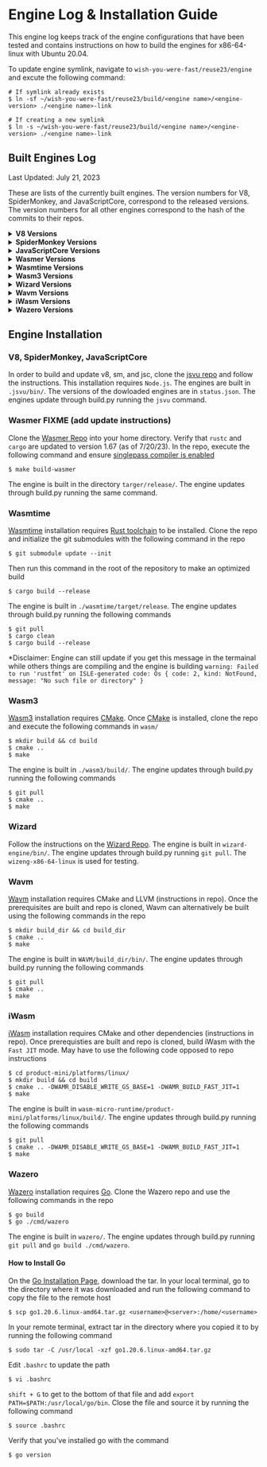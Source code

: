 # Engine Log & Installation Guide

This engine log keeps track of the engine configurations that have been tested and contains instructions on how to build the engines for x86-64-linux with Ubuntu 20.04.

To update engine symlink, navigate to `wish-you-were-fast/reuse23/engine` and excute the following command:
```
# If symlink already exists
$ ln -sf ~/wish-you-were-fast/reuse23/build/<engine name>/<engine-version> ./<engine name>-link

# If creating a new symlink
$ ln -s ~/wish-you-were-fast/reuse23/build/<engine name>/<engine-version> ./<engine name>-link
```    

## Built Engines Log
Last Updated: July 21, 2023

These are lists of the currently built engines. The version numbers for V8, SpiderMonkey, and JavaScriptCore, correspond to the released versions. The version numbers for all other engines correspond to the hash of the commits to their repos.

<details>
<summary><b>V8 Versions</b></summary>
<br>
<ul>
    <li>11.7.105</li>
    <li>11.7.254</li>
</ul>
</details>

<details>
<summary><b>SpiderMonkey Versions</b></summary>
<br>
<ul>
    <li>114.0</li>
    <li>116.0</li>
    <li>116.0b7</li>
</ul>
</details>

<details>
<summary><b>JavaScriptCore Versions</b></summary>
<br>
<ul>
    <li>265838</li>
    <li>266180</li>
</ul>
</details>

<details>
<summary><b>Wasmer Versions</b></summary>
<br>
<ul>
    <li>77898a7767eb7057834fdc1a80b239e6b68cf44e</li>
    <li>4380bb3fee503f2cf20f3cf9e662bec243111bd9</li>
</ul>
</details>

<details>
<summary><b>Wasmtime Versions</b></summary>
<br>
<ul>
    <li>0aa00479c9fbb39ef19a9f35d2ed0137454c93f5</li>
    <li>a45abadbc39a57dd3e404231e2751a80cdafa4b0</li>
    <li>dfd6885365b83a40830cf66bcc11e1059e8072ee</li>
    <li>fe69c0437602a59e718de04f1d40bebf0bf51662</li>
</ul>
</details>

<details>
<summary><b>Wasm3 Versions</b></summary>
<br>
<ul>
    <li>6b8bcb1e07bf26ebef09a7211b0a37a446eafd52</li>
    <li>772f8f4648fcba75f77f894a6050db121e7651a2</li>
</ul>
</details>

<details>
<summary><b>Wizard Versions</b></summary>
<br>
<ul>
    <li>45502370cb260e0d6017c2344466e41584e4c18f</li>
    <li>d5f0f5e165b239481a3e9eb7d7ca0bebc2ca95f5</li>
    <li>991d10b6993147ddc1b18c16b2b92139a079275f</li>
</ul>
</details>

<details>
<summary><b>Wavm Versions</b></summary>
<br>
<ul>
    <li>3f9a150cac7faf28eab357a2c5b83d2ec740c7d9</li>
</ul>
</details>

<details>
<summary><b>iWasm Versions</b></summary>
<br>
<ul>
    <li>57abdfdb5c19dab7c2f2a126082910f65ffc7af0</li>
</ul>
</details>

<details>
<summary><b>Wazero Versions</b></summary>
<br>
<ul>
    <li>1cdb72d43163a6c3edd33319b382a0feb0f4d459</li>
    <li>b842d6cbfdf8e6af77a84970ddbdbf0aa2be9f1d</li>
</ul>
</details>

## Engine Installation

### V8, SpiderMonkey, JavaScriptCore

In order to build and update v8, sm, and jsc, clone the [jsvu repo](https://github.com/GoogleChromeLabs/jsvu) and follow the instructions. This installation requires `Node.js`. The engines are built in `.jsvu/bin/`. The versions of the dowloaded engines are in `status.json`. The engines update through build.py running the `jsvu` command.

### Wasmer FIXME (add update instructions)

Clone the [Wasmer Repo](https://github.com/wasmerio/wasmer) into your home directory. Verify that `rustc` and `cargo` are updated to version 1.67 (as of 7/20/23). In the repo, execute the following command and ensure [singlepass compiler is enabled](https://docs.wasmer.io/developers/build-from-source)
```
$ make build-wasmer
```
The engine is built in the directory `targer/release/`. The engine updates through build.py running the same command.

### Wasmtime

[Wasmtime](https://github.com/bytecodealliance/wasmtime) installation requires [Rust toolchain](https://www.rust-lang.org/tools/install) to be installed. Clone the repo and initialize the git submodules with the following command in the repo
```
$ git submodule update --init
```
Then run this command in the root of the repository to make an optimized build
```
$ cargo build --release
```
The engine is built in `./wasmtime/target/release`. The engine updates through build.py running the following commands
```
$ git pull
$ cargo clean
$ cargo build --release
```
*Disclaimer: Engine can still update if you get this message in the termainal while others things are compiling and the engine is building `warning: Failed to run 'rustfmt' on ISLE-generated code: Os { code: 2, kind: NotFound, message: "No such file or directory" }`

### Wasm3

[Wasm3](https://github.com/wasm3/wasm3) installation requires [CMake](https://cmake.org/install/). Once [CMake](https://cmake.org/install/) is installed, clone the repo and execute the following commands in `wasm/`
```
$ mkdir build && cd build
$ cmake ..
$ make
```

The engine is built in `./wasm3/build/`. The engine updates through build.py running the following commands
```
$ git pull
$ cmake ..
$ make
```

### Wizard

Follow the instructions on the [Wizard Repo](https://github.com/titzer/wizard-engine/blob/master/doc/Building.md). The engine is built in `wizard-engine/bin/`. The engine updates through build.py running `git pull`. The `wizeng-x86-64-linux` is used for testing.

### Wavm

[Wavm](https://github.com/WAVM/WAVM) installation requires CMake and LLVM (instructions in repo). Once the prerequisites are built and repo is cloned, Wavm can alternatively be built using the following commands in the repo
```
$ mkdir build_dir && cd build_dir
$ cmake ..
$ make
```

The engine is built in `WAVM/build_dir/bin/`. The engine updates through build.py running the following commands
```
$ git pull
$ cmake ..
$ make
```

### iWasm

[iWasm](https://github.com/bytecodealliance/wasm-micro-runtime) installation requires CMake and other dependencies (instructions in repo). Once prerequisties are built and repo is cloned, build iWasm with the `Fast JIT` mode. May have to use the following code opposed to repo instructions
```
$ cd product-mini/platforms/linux/
$ mkdir build && cd build
$ cmake .. -DWAMR_DISABLE_WRITE_GS_BASE=1 -DWAMR_BUILD_FAST_JIT=1
$ make
```

The engine is built in `wasm-micro-runtime/product-mini/platforms/linux/build/`. The engine updates through build.py running the following commands
```
$ git pull
$ cmake .. -DWAMR_DISABLE_WRITE_GS_BASE=1 -DWAMR_BUILD_FAST_JIT=1
$ make
```

### Wazero

[Wazero](https://github.com/tetratelabs/wazero) installation requires [Go](https://go.dev/doc/install). Clone the Wazero repo and use the following commands in the repo
```
$ go build
$ go ./cmd/wazero
```

The engine is built in `wazero/`. The engine updates through build.py running `git pull` and `go build ./cmd/wazero`.

#### How to Install Go

On the [Go Installation Page](https://go.dev/doc/install), download the tar. In your local terminal, go to the directory where it was downloaded and run the following command to copy the file to the remote host
```
$ scp go1.20.6.linux-amd64.tar.gz <username>@<server>:/home/<username>
```
In your remote terminal, extract tar in the directory where you copied it to by running the following command
```
$ sudo tar -C /usr/local -xzf go1.20.6.linux-amd64.tar.gz
```
Edit `.bashrc` to update the path
```
$ vi .bashrc
```
`shift + G` to get to the bottom of that file and add `export PATH=$PATH:/usr/local/go/bin`. Close the file and source it by running the following command
```
$ source .bashrc
```
Verify that you've installed go with the command
```
$ go version
```
